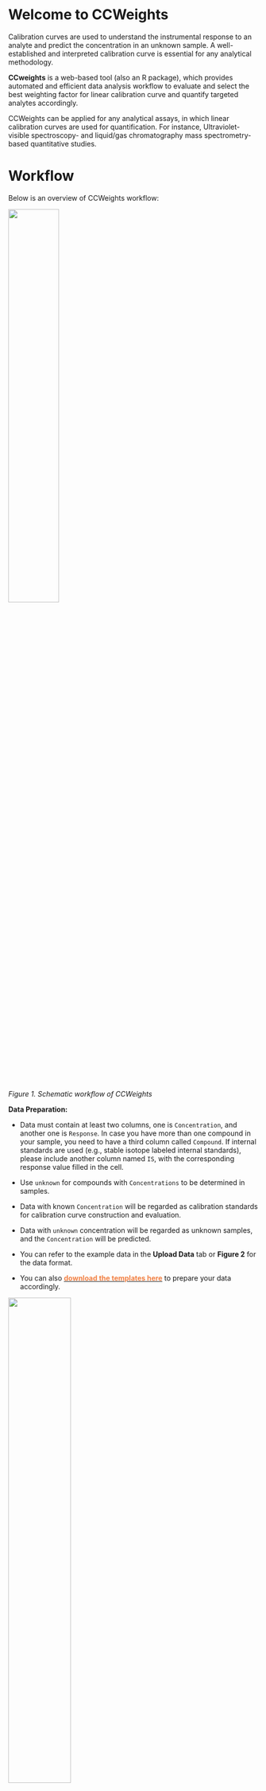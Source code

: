 
# Welcome to CCWeights


Calibration curves are used to understand the instrumental response to an analyte and predict the concentration in an unknown sample. A well-established and interpreted calibration curve is essential for any analytical methodology. 

**CCweights</span>** is a web-based tool (also an R package), which provides automated and efficient data analysis workflow to evaluate and select the best weighting factor for linear calibration curve and quantify targeted analytes accordingly. 

CCWeights can be applied for any analytical assays, in which linear calibration curves are used for quantification. For instance, Ultraviolet-visible spectroscopy- and liquid/gas chromatography mass spectrometry-based quantitative studies.


# Workflow

Below is an overview of CCWeights workflow:

<img src="pix/workflow.png" width="45%"/>

<em>Figure 1. Schematic workflow of CCWeights</em>

**Data Preparation:** 

- Data must contain at least two columns, one is `Concentration`, and another one is `Response`. In case you have more than one compound in your sample, you need to have a third column called `Compound`. If internal standards are used (e.g., stable isotope labeled internal standards), please include another column named `IS`, with the corresponding response value filled in the cell. 

- Use `unknown` for compounds with `Concentrations` to be determined in samples.

- Data with known `Concentration` will be regarded as calibration standards for calibration curve construction and evaluation.

- Data with `unknown` concentration will be regarded as unknown samples, and the `Concentration` will be predicted.
  
- You can refer to the example data in the **Upload Data** tab or **Figure 2** for the data format.
  
- You can also **[<b><span style="color:#F17F42">download the templates here</span></b>](https://github.com/YonghuiDong/CCWeights/tree/main/inst/shiny/Templete)** to prepare your data accordingly.

<img src="pix/datafile.png" width="50%"/>

<em>Figure 2. Data format requirement</em>

- Once data file is successfully uploaded, you can perform data analysis following the steps shown in Figure 1.

---

# About CCWeights

CCWeights is publicly available on **[<b><span style="color:#F17F42">CRAN repository</span></b>](https://cran.r-project.org/web/packages/CCWeights/index.html)**, with source code available on **[<b><span style="color:#F17F42">GitHub</span></b>](https://github.com/YonghuiDong/CCWeights)** under a GPL-3 license. The web application can be run locally from R console using a simple command `runGui()`. Alternatively, the web application can be freely accessed for direct online use at **[<b><span style="color:#F17F42">https://bcdd.shinyapps.io/CCWeights/</span></b>](https://bcdd.shinyapps.io/CCWeights/)**. 

---
<a href= 'https://bcdd.tau.ac.il/'><img src='pix/Tau.png' alt='TAU' title='Tel Aviv University' width='500'/></a>

